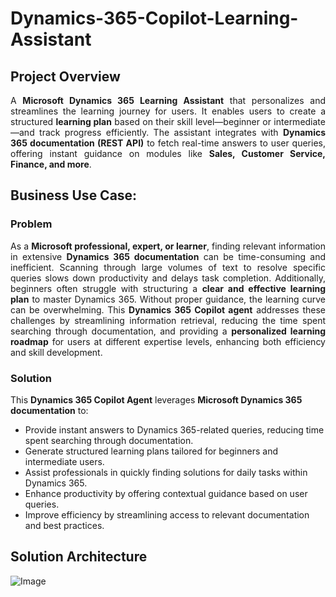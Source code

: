 # Dynamics-365-Copilot-Learning-Assistant

## Project Overview

<p align="justify">
A <b>Microsoft Dynamics 365 Learning Assistant</b> that personalizes and streamlines the learning journey for users. It enables users to create a structured <b>learning plan</b> based on their skill level—beginner or intermediate—and track progress efficiently. The assistant integrates with <b>Dynamics 365 documentation (REST API)</b> to fetch real-time answers to user queries, offering instant guidance on modules like <b>Sales, Customer Service, Finance, and more</b>.
</p>



## **Business Use Case:**  

### **Problem**   

<p align="justify">  
As a <b>Microsoft professional, expert, or learner</b>, finding relevant information in extensive <b>Dynamics 365 documentation</b> can be time-consuming and inefficient. Scanning through large volumes of text to resolve specific queries slows down productivity and delays task completion. Additionally, beginners often struggle with structuring a <b>clear and effective learning plan</b> to master Dynamics 365. Without proper guidance, the learning curve can be overwhelming. This <b>Dynamics 365 Copilot agent</b> addresses these challenges by streamlining information retrieval, reducing the time spent searching through documentation, and providing a <b>personalized learning roadmap</b> for users at different expertise levels, enhancing both efficiency and skill development.</p>


### **Solution**  

This **Dynamics 365 Copilot Agent** leverages **Microsoft Dynamics 365 documentation** to:  
- Provide instant answers to Dynamics 365-related queries, reducing time spent searching through documentation.  
- Generate structured learning plans tailored for beginners and intermediate users.  
- Assist professionals in quickly finding solutions for daily tasks within Dynamics 365.  
- Enhance productivity by offering contextual guidance based on user queries.  
- Improve efficiency by streamlining access to relevant documentation and best practices.



## Solution Architecture

![Image](https://github.com/user-attachments/assets/c881d0a7-dd5d-4abd-8ab6-d963edc3fa16)




